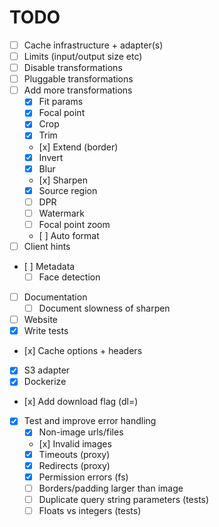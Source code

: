 # TODO

- [ ] Cache infrastructure + adapter(s)
- [ ] Limits (input/output size etc)
- [ ] Disable transformations
- [ ] Pluggable transformations
- [ ] Add more transformations
  - [x] Fit params
  - [x] Focal point
  - [x] Crop
  - [x] Trim
  - [x] Extend (border)
  - [x] Invert
  - [x] Blur
  - [x] Sharpen
  - [x] Source region
  - [ ] DPR
  - [ ] Watermark
  - [ ] Focal point zoom
  - [ ] Auto format
- [ ] Client hints
- [ ] Metadata
  - [ ] Face detection
- [ ] Documentation
  - [ ] Document slowness of sharpen
- [ ] Website
- [x] Write tests
- [x] Cache options + headers
- [x] S3 adapter
- [x] Dockerize
- [x] Add download flag (dl=<filename>)
- [x] Test and improve error handling
  - [x] Non-image urls/files
  - [x] Invalid images
  - [x] Timeouts (proxy)
  - [x] Redirects (proxy)
  - [x] Permission errors (fs)
  - [ ] Borders/padding larger than image
  - [ ] Duplicate query string parameters (tests)
  - [ ] Floats vs integers (tests)

